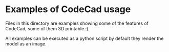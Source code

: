 Examples of CodeCad usage
=========================

Files in this directory are examples showing some of the features of CodeCad,
some of them 3D printable :).

All examples can be executed as a python script by default they render the model
as an image.
